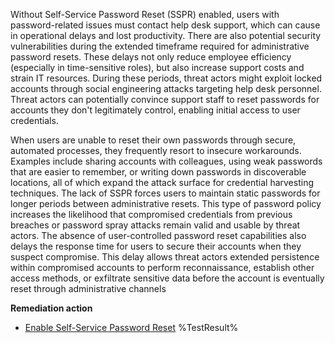 Without Self-Service Password Reset (SSPR) enabled, users with password-related issues must contact help desk support, which can cause in operational delays and lost productivity. There are also potential security vulnerabilities during the extended timeframe required for administrative password resets. These delays not only reduce employee efficiency (especially in time-sensitive roles), but also increase support costs and strain IT resources. During these periods, threat actors might exploit locked accounts through social engineering attacks targeting help desk personnel. Threat actors can potentially convince support staff to reset passwords for accounts they don't legitimately control, enabling initial access to user credentials.

When users are unable to reset their own passwords through secure, automated processes, they frequently resort to insecure workarounds. Examples include sharing accounts with colleagues, using weak passwords that are easier to remember, or writing down passwords in discoverable locations, all of which expand the attack surface for credential harvesting techniques. The lack of SSPR forces users to maintain static passwords for longer periods between administrative resets. This type of password policy increases the likelihood that compromised credentials from previous breaches or password spray attacks remain valid and usable by threat actors. The absence of user-controlled password reset capabilities also delays the response time for users to secure their accounts when they suspect compromise. This delay allows threat actors extended persistence within compromised accounts to perform reconnaissance, establish other access methods, or exfiltrate sensitive data before the account is eventually reset through administrative channels 

**Remediation action**

- [Enable Self-Service Password Reset](https://learn.microsoft.com/en-us/entra/identity/authentication/tutorial-enable-sspr?wt.mc_id=zerotrustrecommendations_automation_content_cnl_csasci)<!--- Results --->
%TestResult%


